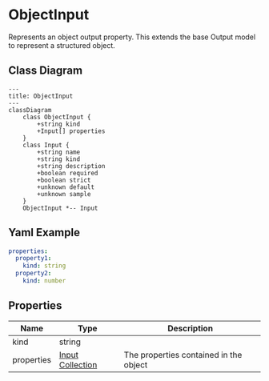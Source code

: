 # ObjectInput

Represents an object output property.
This extends the base Output model to represent a structured object.

## Class Diagram

```mermaid
---
title: ObjectInput
---
classDiagram
    class ObjectInput {
        +string kind
        +Input[] properties
    }
    class Input {
        +string name
        +string kind
        +string description
        +boolean required
        +boolean strict
        +unknown default
        +unknown sample
    }
    ObjectInput *-- Input
```



## Yaml Example
```yaml
properties:
  property1:
    kind: string
  property2:
    kind: number

```




## Properties

| Name | Type | Description |
| ---- | ---- | ----------- |
| kind | string |   |
| properties | [Input Collection](Input.md) | The properties contained in the object  |



